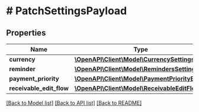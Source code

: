 # # PatchSettingsPayload

## Properties

Name | Type | Description | Notes
------------ | ------------- | ------------- | -------------
**currency** | [**\OpenAPI\Client\Model\CurrencySettings**](CurrencySettings.md) |  | [optional]
**reminder** | [**\OpenAPI\Client\Model\RemindersSettings**](RemindersSettings.md) |  | [optional]
**payment_priority** | [**\OpenAPI\Client\Model\PaymentPriorityEnum**](PaymentPriorityEnum.md) |  | [optional]
**receivable_edit_flow** | [**\OpenAPI\Client\Model\ReceivableEditFlow**](ReceivableEditFlow.md) |  | [optional]

[[Back to Model list]](../../README.md#models) [[Back to API list]](../../README.md#endpoints) [[Back to README]](../../README.md)
